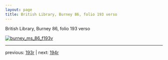 ```yaml
---
layout: page
title: British Library, Burney 86, folio 193 verso
---
```


British Library, Burney 86, folio 193 verso

[![burney_ms_86_f193v](http://www.homermultitext.org/iipsrv?IIIF=/project/homer/pyramidal/deepzoom/bl/burney86imgs/v1/burney_ms_86_f193v.tif/full/800,/0/default.jpg)](http://www.homermultitext.org/ict2/?urn=urn:cite2:bl:burney86imgs.v1:burney_ms_86_f193v) 

---

previous:  [193r](../193r/) | next: [194r](../194r/)